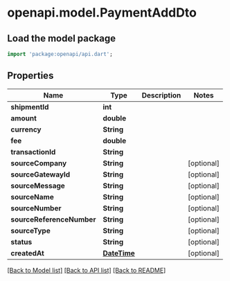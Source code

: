 # openapi.model.PaymentAddDto

## Load the model package
```dart
import 'package:openapi/api.dart';
```

## Properties
Name | Type | Description | Notes
------------ | ------------- | ------------- | -------------
**shipmentId** | **int** |  | 
**amount** | **double** |  | 
**currency** | **String** |  | 
**fee** | **double** |  | 
**transactionId** | **String** |  | 
**sourceCompany** | **String** |  | [optional] 
**sourceGatewayId** | **String** |  | [optional] 
**sourceMessage** | **String** |  | [optional] 
**sourceName** | **String** |  | [optional] 
**sourceNumber** | **String** |  | [optional] 
**sourceReferenceNumber** | **String** |  | [optional] 
**sourceType** | **String** |  | [optional] 
**status** | **String** |  | [optional] 
**createdAt** | [**DateTime**](DateTime.md) |  | [optional] 

[[Back to Model list]](../README.md#documentation-for-models) [[Back to API list]](../README.md#documentation-for-api-endpoints) [[Back to README]](../README.md)


